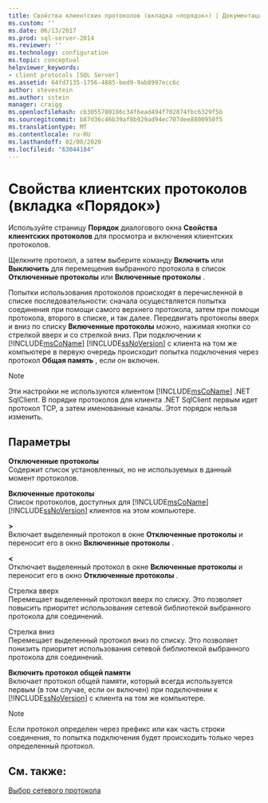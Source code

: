 ```yaml
---
title: Свойства клиентских протоколов (вкладка «порядок») | Документация Майкрософт
ms.custom: ''
ms.date: 06/13/2017
ms.prod: sql-server-2014
ms.reviewer: ''
ms.technology: configuration
ms.topic: conceptual
helpviewer_keywords:
- client protocols [SQL Server]
ms.assetid: 64fd7135-1756-4885-bed9-9ab8997ecc6c
author: stevestein
ms.author: sstein
manager: craigg
ms.openlocfilehash: cb3055780186c34f6ead494f702874fbc6329f5b
ms.sourcegitcommit: b87d36c46b39af8b929ad94ec707dee8800950f5
ms.translationtype: MT
ms.contentlocale: ru-RU
ms.lasthandoff: 02/08/2020
ms.locfileid: "63044184"
---
```

# <a name="client-protocols-properties-order-tab"></a>Свойства клиентских протоколов (вкладка «Порядок»)
  Используйте страницу **Порядок** диалогового окна **Свойства клиентских протоколов** для просмотра и включения клиентских протоколов.  
  
 Щелкните протокол, а затем выберите команду **Включить** или **Выключить** для перемещения выбранного протокола в список **Отключенные протоколы** или **Включенные протоколы** .  
  
 Попытки использования протоколов происходят в перечисленной в списке последовательности: сначала осуществляется попытка соединения при помощи самого верхнего протокола, затем при помощи протокола, второго в списке, и так далее. Передвигать протоколы вверх и вниз по списку **Включенные протоколы** можно, нажимая кнопки со стрелкой вверх и со стрелкой вниз. При подключении к [!INCLUDE[msCoName](../../includes/msconame-md.md)] [!INCLUDE[ssNoVersion](../../includes/ssnoversion-md.md)] с клиента на том же компьютере в первую очередь происходит попытка подключения через протокол **Общая память** , если он включен.  
  
> [!NOTE]  
>  Эти настройки не используются клиентом [!INCLUDE[msCoName](../../includes/msconame-md.md)] .NET SqlClient. В порядке протоколов для клиента .NET SqlClient первым идет протокол TCP, а затем именованные каналы. Этот порядок нельзя изменить.  
  
## <a name="options"></a>Параметры  
 **Отключенные протоколы**  
 Содержит список установленных, но не используемых в данный момент протоколов.  
  
 **Включенные протоколы**  
 Список протоколов, доступных для [!INCLUDE[msCoName](../../includes/msconame-md.md)] [!INCLUDE[ssNoVersion](../../includes/ssnoversion-md.md)] клиентов на этом компьютере.  
  
 **>**  
 Включает выделенный протокол в окне **Отключенные протоколы** и переносит его в окно **Включенные протоколы** .  
  
 **\<**  
 Отключает выделенный протокол в окне **Включенные протоколы** и переносит его в окно **Отключенные протоколы** .  
  
 Стрелка вверх  
 Перемещает выделенный протокол вверх по списку. Это позволяет повысить приоритет использования сетевой библиотекой выбранного протокола для соединений.  
  
 Стрелка вниз  
 Перемещает выделенный протокол вниз по списку. Это позволяет понизить приоритет использования сетевой библиотекой выбранного протокола для соединений.  
  
 **Включить протокол общей памяти**  
 Включает протокол общей памяти, который всегда используется первым (в том случае, если он включен) при подключении к [!INCLUDE[ssNoVersion](../../includes/ssnoversion-md.md)] с клиента на том же компьютере.  
  
> [!NOTE]  
>  Если протокол определен через префикс или как часть строки соединения, то попытка подключения будет происходить только через определенный протокол.  
  
## <a name="see-also"></a>См. также:  
 [Выбор сетевого протокола](../../../2014/tools/configuration-manager/choosing-a-network-protocol.md)  
  
  
